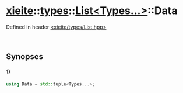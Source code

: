 # [xieite](../../xieite.md)\:\:[types](../../types.md)\:\:[List\<Types...\>](../List.md)\:\:Data
Defined in header [<xieite/types/List.hpp>](../../../include/xieite/types/List.hpp)

&nbsp;

## Synopses
#### 1)
```cpp
using Data = std::tuple<Types...>;
```
